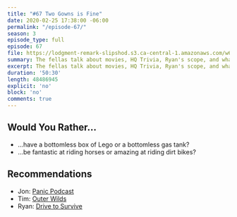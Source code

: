 ```yaml
---
title: "#67 Two Gowns is Fine"
date: 2020-02-25 17:38:00 -06:00
permalink: "/episode-67/"
season: 3
episode_type: full
episode: 67
file: https://lodgment-remark-slipshod.s3.ca-central-1.amazonaws.com/w67.mp3
summary: The fellas talk about movies, HQ Trivia, Ryan's scope, and whatever.
excerpt: The fellas talk about movies, HQ Trivia, Ryan's scope, and whatever.
duration: '50:30'
length: 48486945
explicit: 'no'
block: 'no'
comments: true
---
```


## Would You Rather…
- …have a bottomless box of Lego or a bottomless gas tank?
- …be fantastic at riding horses or amazing at riding dirt bikes?

## Recommendations
- Jon: [Panic Podcast](https://podcast.panic.com/)
- Tim: [Outer Wilds](https://www.mobiusdigitalgames.com/outer-wilds.html)
- Ryan: [Drive to Survive](https://www.netflix.com/title/80204890)